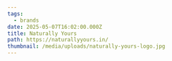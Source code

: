 ```yaml
---
tags:
  - brands
date: 2025-05-07T16:02:00.000Z
title: Naturally Yours
path: https://naturallyyours.in/
thumbnail: /media/uploads/naturally-yours-logo.jpg
---
```

